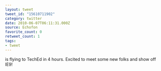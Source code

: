```yaml
---
layout: tweet
tweet_id: "15610711902"
category: twitter
date: 2010-06-07T06:11:31.000Z
source: Echofon
favorite_count: 0
retweet_count: 1
tags:
- tweet
---
```


is flying to TechEd in 4 hours. Excited to meet some new folks and show off IE9!
